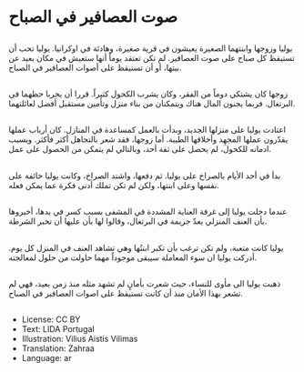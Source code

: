 # صوت العصافير في الصباح

##
يوليا وزوجها وابنتهما الصغيرة يعيشون في قرية صغيرة، وهادئة في اوكرانيا. يوليا تحب أن تستيقظ كل صباح على صوت العصافير. لم تكن تعتقد يوماً أنها ستعيش في مكان بعيد عن بيتها، أو أن تستيقظ على أصوات العصافير في الصباح.

##
زوجها كان يشتكي دوماً من الفقر، وكان يشرب الكحول كثيراً. قررا أن يجربا حظهما في البرتغال. فربما يجنون المال هناك ويتمكنان من بناء منزل وتأمين مستقبل أفضل لعائلتهما.

##
اعتادت يوليا على منزلها الجديد، وبدأت بالعمل كمساعدة في المنازل. كان أرباب عملها يقدّرون عملها المجهِد وأخلاقها الطيبة. أما زوجها، فقد شعر بالتجاهل أكثر فأكثر. وبسبب ادمانه للكحول، لم يحصل على ثقة أحد، وبالتالي لم يتمكن من الحصول على عمل.

##
بدأ في أحد الأيام بالصراخ على يوليا. ثم دفعها، واشتد الصراخ، وكانت يوليا خائفة على نفسها وعلى ابنتها، ولكن لم تكن تملك أدنى فكرة عما يمكن فعله.

##
عندما دخلت يوليا إلى غرفة العناية المشددة في المشفى بسبب كسر في يدها، أخبروها بأن العنف المنزلي يعدّ جريمة في البرتغال، وقالوا لها بأن عليها أن تخبر الشرطة.

##
يوليا كانت متعبة، ولم تكن ترغب بأن تكبر ابنتُها وهي تشاهد العنف في المنزل كل يوم. أدركت يوليا ان سوء المعاملة سيبقى موجوداً مهما حاولت من حلول لمعالجته.

##
ذهبت يوليا الى مأوى للنساء، حيث شعرت بأمانٍ لم تشهد مثله منذ زمن بعيد، فهي لم تشعر بهذا الأمان منذ أن كانت تستيقظ على اصوات العصافير في الصباح.

##
* License: CC BY
* Text: LIDA Portugal
* Illustration: Vilius Aistis Vilimas
* Translation: Zahraa
* Language: ar
